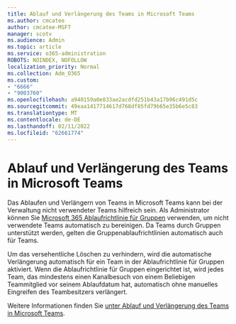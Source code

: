 ```yaml
---
title: Ablauf und Verlängerung des Teams in Microsoft Teams
ms.author: cmcatee
author: cmcatee-MSFT
manager: scotv
ms.audience: Admin
ms.topic: article
ms.service: o365-administration
ROBOTS: NOINDEX, NOFOLLOW
localization_priority: Normal
ms.collection: Adm_O365
ms.custom:
- "6666"
- "9003760"
ms.openlocfilehash: a940159a0e833ae2acdfd251b43a17b96c491d5c
ms.sourcegitcommit: 49eaa1417714617d768df85fd79b65e35b6e5c83
ms.translationtype: MT
ms.contentlocale: de-DE
ms.lasthandoff: 02/11/2022
ms.locfileid: "62661774"
---
```

# <a name="team-expiration-and-renewal-in-microsoft-teams"></a>Ablauf und Verlängerung des Teams in Microsoft Teams

Das Ablaufen und Verlängern von Teams in Microsoft Teams kann bei der Verwaltung nicht verwendeter Teams hilfreich sein. Als Administrator können Sie [Microsoft 365 Ablaufrichtlinie für Gruppen](https://docs.microsoft.com/microsoft-365/admin/create-groups/office-365-groups-expiration-policy) verwenden, um nicht verwendete Teams automatisch zu bereinigen. Da Teams durch Gruppen unterstützt werden, gelten die Gruppenablaufrichtlinien automatisch auch für Teams.

Um das versehentliche Löschen zu verhindern, wird die automatische Verlängerung automatisch für ein Team in der Ablaufrichtlinie für Gruppen aktiviert. Wenn die Ablaufrichtlinie für Gruppen eingerichtet ist, wird jedes Team, das mindestens einen Kanalbesuch von einem Beliebigen Teammitglied vor seinem Ablaufdatum hat, automatisch ohne manuelles Eingreifen des Teambesitzers verlängert.  

Weitere Informationen finden Sie [unter Ablauf und Verlängerung des Teams in Microsoft Teams](https://docs.microsoft.com/microsoftteams/team-expiration-renewal).

